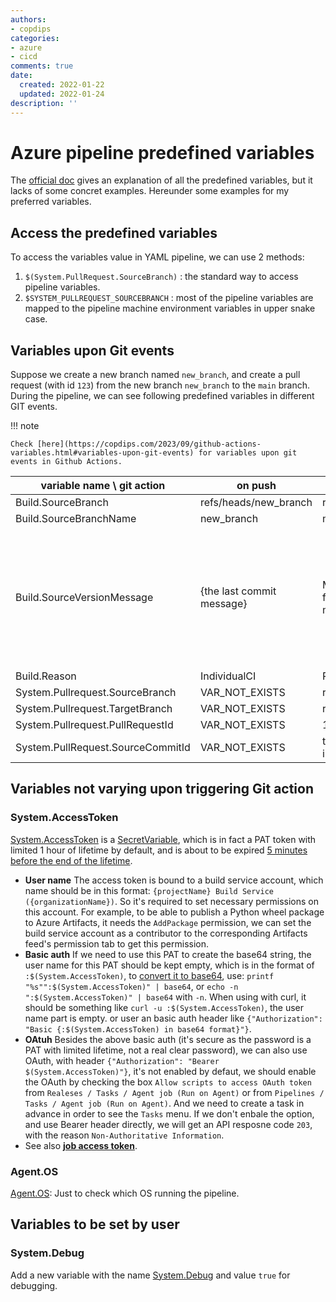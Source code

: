 ```yaml
---
authors:
- copdips
categories:
- azure
- cicd
comments: true
date:
  created: 2022-01-22
  updated: 2022-01-24
description: ''
---
```


# Azure pipeline predefined variables
The [official doc](https://docs.microsoft.com/en-us/azure/devops/pipelines/build/variables) gives an explanation of all the predefined variables, but it lacks of some concret examples. Hereunder some examples for my preferred variables.

## Access the predefined variables

To access the variables value in YAML pipeline, we can use 2 methods:

1. `$(System.PullRequest.SourceBranch)` : the standard way to access pipeline variables.
2. `$SYSTEM_PULLREQUEST_SOURCEBRANCH` : most of the pipeline variables are mapped to the pipeline machine environment variables in upper snake case.

## Variables upon Git events

Suppose we create a new branch named `new_branch`, and create a pull request (with id `123`) from the new branch `new_branch` to the `main` branch.
During the pipeline, we can see following predefined variables in different GIT events.

!!! note

    Check [here](https://copdips.com/2023/09/github-actions-variables.html#variables-upon-git-events) for variables upon git events in Github Actions.

|    variable name \ git action     |          on push          |                 on pull request                  |                                                                              on merge                                                                               |     on manual trigger     |
| --------------------------------- | ------------------------- | ------------------------------------------------ | ------------------------------------------------------------------------------------------------------------------------------------------------------------------- | ------------------------- |
| Build.SourceBranch                | refs/heads/new_branch     | refs/pull/123/merge                              | refs/heads/main                                                                                                                                                     | refs/heads/new_branch     |
| Build.SourceBranchName            | new_branch                | merge                                            | main                                                                                                                                                                | new_branch                |
| Build.SourceVersionMessage        | {the last commit message} | Merge pull request 123 from new_branch into main | Merged PR 123: {pull request title}<br>**- It's a way to determin this merge is from which PR**<br>**- We can also change the default message when merging the PR** | {the last commit message} |
| Build.Reason                      | IndividualCI              | PullRequest                                      | IndividualCI                                                                                                                                                        | Manual                    |
| System.Pullrequest.SourceBranch   | VAR_NOT_EXISTS            | refs/heads/new_branch                            | VAR_NOT_EXISTS                                                                                                                                                      | VAR_NOT_EXISTS            |
| System.Pullrequest.TargetBranch   | VAR_NOT_EXISTS            | refs/heads/main                                  | VAR_NOT_EXISTS                                                                                                                                                      | VAR_NOT_EXISTS            |
| System.Pullrequest.PullRequestId  | VAR_NOT_EXISTS            | 123                                              | VAR_NOT_EXISTS                                                                                                                                                      | VAR_NOT_EXISTS            |
| System.PullRequest.SourceCommitId | VAR_NOT_EXISTS            | the last commit number in pull request           | VAR_NOT_EXISTS                                                                                                                                                      | VAR_NOT_EXISTS            |

## Variables not varying upon triggering Git action

### System.AccessToken

[System.AccessToken](https://docs.microsoft.com/en-us/azure/devops/pipelines/build/variables?view=azure-devops&tabs=yaml#systemaccesstoken) is a [SecretVariable](https://docs.microsoft.com/en-us/azure/devops/pipelines/process/variables?view=azure-devops&tabs=yaml%2Cbatch#secret-variables), which is in fact a PAT token with limited 1 hour of lifetime by default, and is about to be expired [5 minutes before the end of the lifetime](https://github.com/Azure/azure-sdk-for-net/blob/4162f6fa2445b2127468b9cfd080f01c9da88eba/sdk/mgmtcommon/AppAuthentication/Azure.Services.AppAuthentication/AppAuthenticationResult.cs#L41-L45).

- **User name**
  The access token is bound to a build service account, which name should be in this format: `{projectName} Build Service ({organizationName})`. So it's required to set necessary permissions on this account. For example, to be able to publish a Python wheel package to Azure Artifacts, it needs the `AddPackage` permission, we can set the build service account as a contributor to the corresponding Artifacts feed's permission tab to get this permission.
- **Basic auth**
  If we need to use this PAT to create the base64 string, the user name for this PAT should be kept empty, which is in the format of `:$(System.AccessToken)`, to [convert it to base64](https://docs.microsoft.com/en-us/azure/devops/organizations/accounts/use-personal-access-tokens-to-authenticate?view=azure-devops&tabs=preview-page#use-a-pat), use: `printf "%s"":$(System.AccessToken)" | base64`, or `echo -n ":$(System.AccessToken)" | base64` with `-n`. When using with curl, it should be something like `curl -u :$(System.AccessToken)`, the user name part is empty. or user an basic auth header like `{"Authorization": "Basic {:$(System.AccessToken) in base64 format}"}`.
- **OAtuh**
  Besides the above basic auth (it's secure as the password is a PAT with limited lifetime, not a real clear password), we can also use  OAuth, with header `{"Authorization": "Bearer $(System.AccessToken)"}`, it's not enabled by defaut, we should enable the OAuth by checking the box `Allow scripts to access OAuth token` from `Realeses / Tasks / Agent job (Run on Agent)` or from `Pipelines / Tasks / Agent job (Run on Agent)`. And we need to create a task in advance in order to see the `Tasks` menu. If we don't enbale the option, and use Bearer header directly, we will get an API resposne code `203`, with the reason `Non-Authoritative Information`.
- See also [**job access token**](https://docs.microsoft.com/en-us/azure/devops/pipelines/process/access-tokens?view=azure-devops&tabs=yaml).

### Agent.OS

[Agent.OS](https://docs.microsoft.com/en-us/azure/devops/pipelines/build/variables?view=azure-devops&tabs=yaml#agent-variables-devops-services): Just to check which OS running the pipeline.

## Variables to be set by user

### System.Debug

Add a new variable with the name [System.Debug](https://docs.microsoft.com/en-us/azure/devops/pipelines/build/variables?view=azure-devops&tabs=yaml#systemdebug) and value `true` for debugging.
